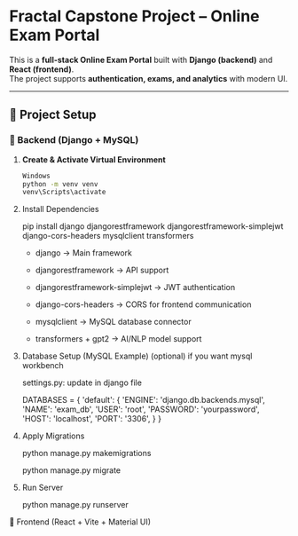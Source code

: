 # Fractal Capstone Project – Online Exam Portal

This is a **full-stack Online Exam Portal** built with **Django (backend)** and **React (frontend)**.  
The project supports **authentication, exams, and analytics** with modern UI.

---

## 🚀 Project Setup

### 📌 Backend (Django + MySQL)

1. **Create & Activate Virtual Environment**
   ```bash
   Windows
   python -m venv venv
   venv\Scripts\activate

2. Install Dependencies

   pip install django djangorestframework djangorestframework-simplejwt django-cors-headers mysqlclient transformers

   - django → Main framework

   - djangorestframework → API support

   - djangorestframework-simplejwt → JWT authentication

   - django-cors-headers → CORS for frontend communication

   - mysqlclient → MySQL database connector

   - transformers + gpt2 → AI/NLP model support

3. Database Setup (MySQL Example) (optional) if you want mysql workbench

   settings.py: update in django file

   DATABASES = {
    'default': {
        'ENGINE': 'django.db.backends.mysql',
        'NAME': 'exam_db',
        'USER': 'root',
        'PASSWORD': 'yourpassword',
        'HOST': 'localhost',
        'PORT': '3306',
    }
}


4.  Apply Migrations

     python manage.py makemigrations
   
     python manage.py migrate

5.  Run Server

     python manage.py runserver

📌 Frontend (React + Vite + Material UI)



 

   


  
